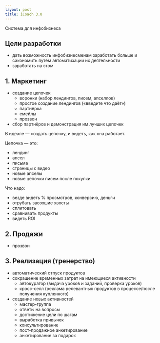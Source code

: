 ```yaml
---
layout: post
title: iCoach 3.0
---
```


Система для инфобизнеса

## Цели разработки

- дать возможность инфобизнесменам заработать больше и сэкономить путём автоматизации их деятельности
- заработать на этом

## 1. Маркетинг

- создание цепочек
  + воронки (набор лендингов, писем, апселлов)
  + простое создание лендингов («введите что даёт»)
  + партнёрка
  + емейлы
  + прозвон
- сбор партнёров и демонстрация им лучших цепочек

В идеале — создать цепочку, и видеть, как она работает.

Цепочка — это:

- лендинг
- апсел
- письма
- страницы с видео
- новые апселы
- новые цепочки писем после покупки

Что надо:

- везде видеть % просмотров, конверсию, деньги
- отрубать засохшие хвосты
- сплитовать
- сравнивать продукты
- видеть ROI

## 2. Продажи

- прозвон

## 3. Реализация (тренерство)

- автоматический отпуск продуктов
- сокращение временных затрат на имеющиеся активности
  + автокуратор (выдача уроков и заданий, проверка уроков)
  + кросс-селл (реклама релевантных продуктов в процессе/после получения купленного)
- создание новых активностей
  + мастер-группа
  + ответы на вопросы
  + достижение цели по шагам
  + выработка привычек
  + консультирование
  + пост-продажное анкетирование
  + анкетирование за подарок
